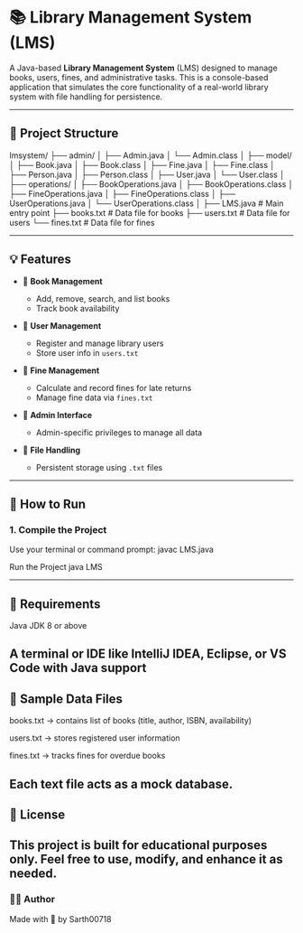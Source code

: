 # 📚 Library Management System (LMS)

A Java-based **Library Management System** (LMS) designed to manage books, users, fines, and administrative tasks. This is a console-based application that simulates the core functionality of a real-world library system with file handling for persistence.

---

## 📂 Project Structure

lmsystem/
├── admin/
│ ├── Admin.java
│ └── Admin.class
│
├── model/
│ ├── Book.java
│ ├── Book.class
│ ├── Fine.java
│ ├── Fine.class
│ ├── Person.java
│ ├── Person.class
│ ├── User.java
│ └── User.class
│
├── operations/
│ ├── BookOperations.java
│ ├── BookOperations.class
│ ├── FineOperations.java
│ ├── FineOperations.class
│ ├── UserOperations.java
│ └── UserOperations.class
│
├── LMS.java # Main entry point
├── books.txt # Data file for books
├── users.txt # Data file for users
└── fines.txt # Data file for fines


---

## 💡 Features

- 📘 **Book Management**
  - Add, remove, search, and list books
  - Track book availability

- 👤 **User Management**
  - Register and manage library users
  - Store user info in `users.txt`

- 💸 **Fine Management**
  - Calculate and record fines for late returns
  - Manage fine data via `fines.txt`

- 🔐 **Admin Interface**
  - Admin-specific privileges to manage all data

- 💾 **File Handling**
  - Persistent storage using `.txt` files

---

## 🚀 How to Run

### 1. Compile the Project

Use your terminal or command prompt:
javac LMS.java

Run the Project
java LMS

---
## 🧪 Requirements
Java JDK 8 or above

A terminal or IDE like IntelliJ IDEA, Eclipse, or VS Code with Java support
---
## 📝 Sample Data Files
books.txt → contains list of books (title, author, ISBN, availability)

users.txt → stores registered user information

fines.txt → tracks fines for overdue books

Each text file acts as a mock database.
---
## 📄 License
This project is built for educational purposes only.
Feel free to use, modify, and enhance it as needed.
---
 ### 👨‍💻 Author
Made with 💙 by Sarth00718
